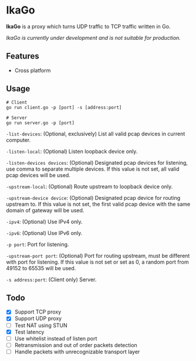 # IkaGo

**IkaGo** is a proxy which turns UDP traffic to TCP traffic written in Go.

*IkaGo is currently under development and is not suitable for production.*

## Features

- Cross platform

## Usage

```
# Client
go run client.go -p [port] -s [address:port]

# Server
go run server.go -p [port]
```

`-list-devices`: (Optional, exclusively) List all valid pcap devices in current computer.

`-listen-local`: (Optional) Listen loopback device only.

`-listen-devices devices`: (Optional) Designated pcap devices for listening, use comma to separate multiple devices. If this value is not set, all valid pcap devices will be used.

`-upstream-local`: (Optional) Route upstream to loopback device only.

`-upstream-device device`: (Optional) Designated pcap device for routing upstream to. If this value is not set, the first valid pcap device with the same domain of gateway will be used.

`-ipv4`: (Optional) Use IPv4 only.

`-ipv6`: (Optional) Use IPv6 only.

`-p port`: Port for listening.

`-upstream-port port`: (Optional) Port for routing upstream, must be different with port for listening. If this value is not set or set as 0, a random port from 49152 to 65535 will be used.

`-s address:port`: (Client only) Server.

## Todo

- [x] Support TCP proxy
- [x] Support UDP proxy
- [ ] Test NAT using STUN
- [x] Test latency
- [ ] Use whitelist instead of listen port
- [ ] Retransmission and out of order packets detection
- [ ] Handle packets with unrecognizable transport layer

